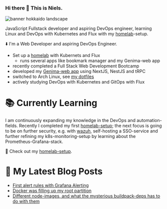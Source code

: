### Hi there 👋 This is Niels. 
<img src="https://github.com/user-attachments/assets/857b3655-9e1c-4d01-aecd-1ad00d2b9cfa" alt="banner hokkaido landscape" />

JavaScript Fullstack developer and aspiring DevOps engineer, learning Linux and DevOps with Kubernetes and Flux with my [homelab](https://github.com/nielsfechtel/homelab)-setup. 

⬇️ I'm a Web Developer and aspiring DevOps Engineer.
- Set up a [homelab](https://github.com/nielsfechtel/homelab) with Kubernets and Flux
  - runs several apps like bookmark manager and my Genima-web app 
- recently completed a Full Stack Web Development Bootcamp
- developed my [Genima-web app](https://github.com/nielsfechtel/homelab) using NextJS, NestJS and tRPC
- switched to Arch Linux, see [my dotfiles](https://github.com/nielsfechtel/dotfiles)
- actively studying DevOps with Kubernetes and GitOps with Flux

# 📚 Currently Learning
I am continuously expanding my knowledge in the DevOps and automation-fields. Recently I completed my first [homelab-setup](https://github.com/nielsfechtel/homelab); the next focus is going to be on further security, e.g. with [wazuh](https://github.com/wazuh/wazuh), self-hosting a SSO-service and further refining my k8s-monitoring-setup by learning about the Prometheus-Grafana-stack. 

🔗 Check out my [homelab-setup](https://github.com/nielsfechtel/homelab).

# 💭 My Latest Blog Posts
- [First alert rules with Grafana Alerting](https://niels-fechtel.com/blog/first-alert-rules-with-grafana-alerting/)
- [Docker was filling up my root partition](https://niels-fechtel.com/blog/docker-was-filling-up-my-root-partition/)
- [Different node-images, and what the mysterious buildpack-deps has to do with them](https://niels-fechtel.com/blog/different-node-images/)
